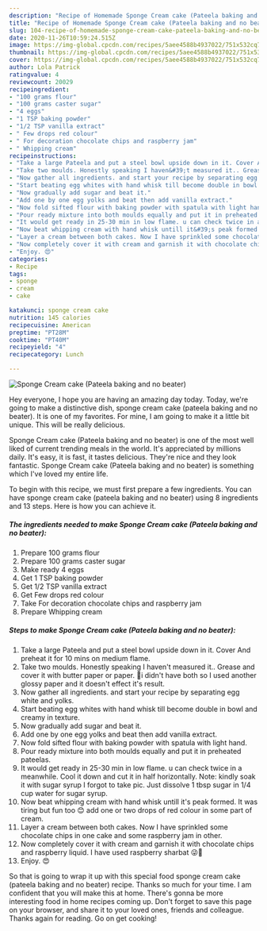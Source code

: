 ```yaml
---
description: "Recipe of Homemade Sponge Cream cake (Pateela baking and no beater)"
title: "Recipe of Homemade Sponge Cream cake (Pateela baking and no beater)"
slug: 104-recipe-of-homemade-sponge-cream-cake-pateela-baking-and-no-beater
date: 2020-11-26T10:59:24.515Z
image: https://img-global.cpcdn.com/recipes/5aee4588b4937022/751x532cq70/sponge-cream-cake-pateela-baking-and-no-beater-recipe-main-photo.jpg
thumbnail: https://img-global.cpcdn.com/recipes/5aee4588b4937022/751x532cq70/sponge-cream-cake-pateela-baking-and-no-beater-recipe-main-photo.jpg
cover: https://img-global.cpcdn.com/recipes/5aee4588b4937022/751x532cq70/sponge-cream-cake-pateela-baking-and-no-beater-recipe-main-photo.jpg
author: Lola Patrick
ratingvalue: 4
reviewcount: 20029
recipeingredient:
- "100 grams flour"
- "100 grams caster sugar"
- "4 eggs"
- "1 TSP baking powder"
- "1/2 TSP vanilla extract"
- " Few drops red colour"
- " For decoration chocolate chips and raspberry jam"
- " Whipping cream"
recipeinstructions:
- "Take a large Pateela and put a steel bowl upside down in it. Cover And preheat it for 10 mins on medium flame."
- "Take two moulds. Honestly speaking I haven&#39;t measured it.. Grease and cover it with butter paper or paper. 🙈i didn&#39;t have both so I used another glossy paper and it doesn&#39;t effect it&#39;s result."
- "Now gather all ingredients. and start your recipe by separating egg white and yolks."
- "Start beating egg whites with hand whisk till become double in bowl and creamy in texture."
- "Now gradually add sugar and beat it."
- "Add one by one egg yolks and beat then add vanilla extract."
- "Now fold sifted flour with baking powder with spatula with light hand."
- "Pour ready mixture into both moulds equally and put it in preheated pateelas."
- "It would get ready in 25-30 min in low flame. u can check twice in a meanwhile. Cool it down and cut it in half horizontally. Note: kindly soak it with sugar syrup I forgot to take pic. Just dissolve 1 tbsp sugar in 1/4 cup water for sugar syrup."
- "Now beat whipping cream with hand whisk untill it&#39;s peak formed. It was tiring but fun too 😊 add one or two drops of red colour in some part of cream."
- "Layer a cream between both cakes. Now I have sprinkled some chocolate chips in one cake and some raspberry jam in other."
- "Now completely cover it with cream and garnish it with chocolate chips and raspberry liquid. I have used raspberry sharbat 😜🙈"
- "Enjoy. 😍"
categories:
- Recipe
tags:
- sponge
- cream
- cake

katakunci: sponge cream cake 
nutrition: 145 calories
recipecuisine: American
preptime: "PT28M"
cooktime: "PT40M"
recipeyield: "4"
recipecategory: Lunch

---
```



![Sponge Cream cake (Pateela baking and no beater)](https://img-global.cpcdn.com/recipes/5aee4588b4937022/751x532cq70/sponge-cream-cake-pateela-baking-and-no-beater-recipe-main-photo.jpg)

Hey everyone, I hope you are having an amazing day today. Today, we're going to make a distinctive dish, sponge cream cake (pateela baking and no beater). It is one of my favorites. For mine, I am going to make it a little bit unique. This will be really delicious.



Sponge Cream cake (Pateela baking and no beater) is one of the most well liked of current trending meals in the world. It's appreciated by millions daily. It's easy, it is fast, it tastes delicious. They're nice and they look fantastic. Sponge Cream cake (Pateela baking and no beater) is something which I've loved my entire life.


To begin with this recipe, we must first prepare a few ingredients. You can have sponge cream cake (pateela baking and no beater) using 8 ingredients and 13 steps. Here is how you can achieve it.

<!--inarticleads1-->

##### The ingredients needed to make Sponge Cream cake (Pateela baking and no beater):

1. Prepare 100 grams flour
1. Prepare 100 grams caster sugar
1. Make ready 4 eggs
1. Get 1 TSP baking powder
1. Get 1/2 TSP vanilla extract
1. Get  Few drops red colour
1. Take  For decoration chocolate chips and raspberry jam
1. Prepare  Whipping cream




<!--inarticleads2-->

##### Steps to make Sponge Cream cake (Pateela baking and no beater):

1. Take a large Pateela and put a steel bowl upside down in it. Cover And preheat it for 10 mins on medium flame.
1. Take two moulds. Honestly speaking I haven&#39;t measured it.. Grease and cover it with butter paper or paper. 🙈i didn&#39;t have both so I used another glossy paper and it doesn&#39;t effect it&#39;s result.
1. Now gather all ingredients. and start your recipe by separating egg white and yolks.
1. Start beating egg whites with hand whisk till become double in bowl and creamy in texture.
1. Now gradually add sugar and beat it.
1. Add one by one egg yolks and beat then add vanilla extract.
1. Now fold sifted flour with baking powder with spatula with light hand.
1. Pour ready mixture into both moulds equally and put it in preheated pateelas.
1. It would get ready in 25-30 min in low flame. u can check twice in a meanwhile. Cool it down and cut it in half horizontally. Note: kindly soak it with sugar syrup I forgot to take pic. Just dissolve 1 tbsp sugar in 1/4 cup water for sugar syrup.
1. Now beat whipping cream with hand whisk untill it&#39;s peak formed. It was tiring but fun too 😊 add one or two drops of red colour in some part of cream.
1. Layer a cream between both cakes. Now I have sprinkled some chocolate chips in one cake and some raspberry jam in other.
1. Now completely cover it with cream and garnish it with chocolate chips and raspberry liquid. I have used raspberry sharbat 😜🙈
1. Enjoy. 😍




So that is going to wrap it up with this special food sponge cream cake (pateela baking and no beater) recipe. Thanks so much for your time. I am confident that you will make this at home. There's gonna be more interesting food in home recipes coming up. Don't forget to save this page on your browser, and share it to your loved ones, friends and colleague. Thanks again for reading. Go on get cooking!
